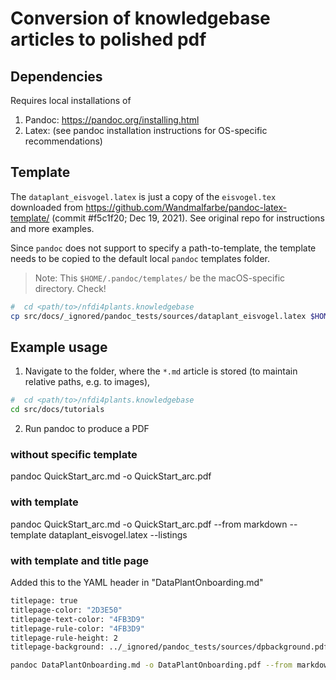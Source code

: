 
# Conversion of knowledgebase articles to polished pdf

## Dependencies

Requires local installations of

  1. Pandoc: https://pandoc.org/installing.html
  2. Latex: (see pandoc installation instructions for OS-specific recommendations)

## Template

The `dataplant_eisvogel.latex` is just a copy of the `eisvogel.tex` downloaded from https://github.com/Wandmalfarbe/pandoc-latex-template/ (commit #f5c1f20; Dec 19, 2021).
See original repo for instructions and more examples.

Since `pandoc` does not support to specify a path-to-template, the template needs to be copied to the default local `pandoc` templates folder.

> Note: This `$HOME/.pandoc/templates/` be the macOS-specific directory. Check! 

```bash
#  cd <path/to>/nfdi4plants.knowledgebase
cp src/docs/_ignored/pandoc_tests/sources/dataplant_eisvogel.latex $HOME/.pandoc/templates/
```

## Example usage

1. Navigate to the folder, where the `*.md` article is stored (to maintain relative paths, e.g. to images),

```bash
#  cd <path/to>/nfdi4plants.knowledgebase
cd src/docs/tutorials
```

2. Run pandoc to produce a PDF

### without specific template

pandoc QuickStart_arc.md -o QuickStart_arc.pdf

### with template

pandoc QuickStart_arc.md -o QuickStart_arc.pdf --from markdown --template dataplant_eisvogel.latex --listings

### with template and title page

Added this to the YAML header in "DataPlantOnboarding.md"

```bash
titlepage: true
titlepage-color: "2D3E50"
titlepage-text-color: "4FB3D9"
titlepage-rule-color: "4FB3D9"
titlepage-rule-height: 2
titlepage-background: ../_ignored/pandoc_tests/sources/dpbackground.pdf
```

```bash
pandoc DataPlantOnboarding.md -o DataPlantOnboarding.pdf --from markdown --template dataplant_eisvogel.latex --listings
```
